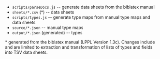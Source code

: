  - `scripts/parseDocs.js` -- generate data sheets from the biblatex manual
  - `sheets/*.csv` (\*) -- data sheets
  - `scripts/types.js` -- generate type maps from manual type maps and data sheets
  - `source/*.json` -- manual type maps
  - `output/*.json` (generated) -- types

\* generated from the biblatex manual (LPPL Version 1.3c). Changes include and are limited to extraction and transformation of lists of types and fields into TSV data sheets.
